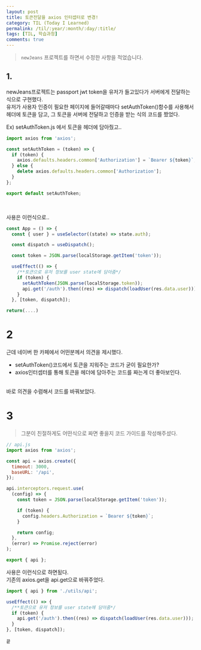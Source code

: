 ```yaml
---
layout: post
title: 토큰전달을 axios 인터셉터로 변경!
category: TIL (Today I Learned)
permalink: /til/:year/:month/:day/:title/
tags: [TIL, 학습과정]
comments: true
---
```


> `newJeans` 프로젝트를 하면서 수정한 사항을 적었습니다.

## 1.

newJeans프로젝트는 passport jwt token을 유저가 들고있다가 서버에게 전달하는식으로 구현했다.<br/>
유저가 사용자 인증이 필요한 페이지에 들어갈때마다 setAuthToken()함수를 사용해서 헤더에 토큰을 담고, 그 토큰을 서버에 전달하고 인증을 받는 식의 코드를 짰었다.<br/>

Ex) setAuthToken.js 에서 토큰을 헤더에 담아줬고..

```js
import axios from 'axios';

const setAuthToken = (token) => {
  if (token) {
    axios.defaults.headers.common['Authorization'] = `Bearer ${token}`;
  } else {
    delete axios.defaults.headers.common['Authorization'];
  }
};

export default setAuthToken;
```

<br/>

사용은 이런식으로..

```js
const App = () => {
  const { user } = useSelector((state) => state.auth);

  const dispatch = useDispatch();

  const token = JSON.parse(localStorage.getItem('token'));

  useEffect(() => {
    /**토큰으로 유저 정보를 user state에 담아줌*/
    if (token) {
      setAuthToken(JSON.parse(localStorage.token));
      api.get('/auth').then((res) => dispatch(loadUser(res.data.user)));
    }
  }, [token, dispatch]);

return(....)
```

# 2

근데 네이버 한 카페에서 어떤분께서 의견을 제시했다.<br/>

- setAuthToken()코드에서 토큰을 지워주는 코드가 굳이 필요한가?
- axios인터셉터를 통해 토큰을 헤더에 담아주는 코드를 짜는게 더 좋아보인다.

<br/>
바로 의견을 수렴해서 코드를 바꿔보았다.

# 3

> 그분이 친절하게도 어떤식으로 짜면 좋을지 코드 가이드를 작성해주셨다.

```js
// api.js
import axios from 'axios';

const api = axios.create({
  timeout: 3000,
  baseURL: '/api',
});

api.interceptors.request.use(
  (config) => {
    const token = JSON.parse(localStorage.getItem('token'));

    if (token) {
      config.headers.Authorization = `Bearer ${token}`;
    }

    return config;
  },
  (error) => Promise.reject(error)
);

export { api };
```

사용은 이런식으로 하면됬다.<br/>
기존의 axios.get을 api.get으로 바꿔주었다.

```js
import { api } from './utils/api';

useEffect(() => {
  /**토큰으로 유저 정보를 user state에 담아줌*/
  if (token) {
    api.get('/auth').then((res) => dispatch(loadUser(res.data.user)));
  }
}, [token, dispatch]);
```

`끝`
